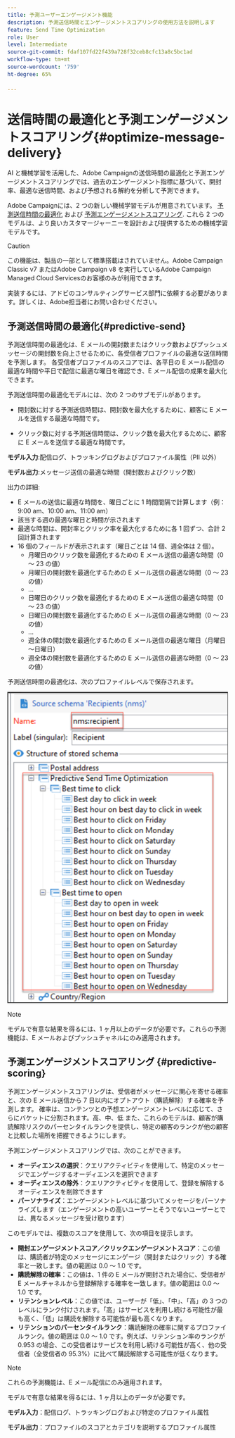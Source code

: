 ```yaml
---
title: 予測ユーザーエンゲージメント機能
description: 予測送信時間とエンゲージメントスコアリングの使用方法を説明します
feature: Send Time Optimization
role: User
level: Intermediate
source-git-commit: fdaf107fd22f439a728f32ceb8cfc13a8c5bc1ad
workflow-type: tm+mt
source-wordcount: '759'
ht-degree: 65%

---
```


# 送信時間の最適化と予測エンゲージメントスコアリング{#optimize-message-delivery}

AI と機械学習を活用した、Adobe Campaignの送信時間の最適化と予測エンゲージメントスコアリングでは、過去のエンゲージメント指標に基づいて、開封率、最適な送信時間、および予想される解約を分析して予測できます。

Adobe Campaignには、2 つの新しい機械学習モデルが用意されています。 [予測送信時間の最適化](#predictive-send) および [予測エンゲージメントスコアリング](#predictive-scoring). これら 2 つのモデルは、より良いカスタマージャーニーを設計および提供するための機械学習モデルです。

>[!CAUTION]
>
>この機能は、製品の一部として標準搭載はされていません。Adobe Campaign Classic v7 またはAdobe Campaign v8 を実行しているAdobe Campaign Managed Cloud Servicesのお客様のみが利用できます。
>
>実装するには、アドビのコンサルティングサービス部門に依頼する必要があります。詳しくは、Adobe担当者にお問い合わせください。


## 予測送信時間の最適化{#predictive-send}

予測送信時間の最適化は、E メールの開封数またはクリック数およびプッシュメッセージの開封数を向上させるために、各受信者プロファイルの最適な送信時間を予測します。 各受信者プロファイルのスコアでは、各平日の E メール配信の最適な時間や平日で配信に最適な曜日を確認でき、E メール配信の成果を最大化できます。

予測送信時間の最適化モデルには、次の 2 つのサブモデルがあります。

* 開封数に対する予測送信時間は、開封数を最大化するために、顧客に E メールを送信する最適な時間です。

* クリック数に対する予測送信時間は、クリック数を最大化するために、顧客に E メールを送信する最適な時間です。


**モデル入力**:配信ログ、トラッキングログおよびプロファイル属性（PII 以外）

**モデル出力**:メッセージ送信の最適な時間（開封数およびクリック数）

出力の詳細:

* E メールの送信に最適な時間を、曜日ごとに 1 時間間隔で計算します（例：9:00 am、10:00 am、11:00 am）
* 該当する週の最適な曜日と時間が示されます
* 最適な時間は、開封率とクリック率を最大化するために各 1 回ずつ、合計 2 回計算されます
* 16 個のフィールドが表示されます（曜日ごとは 14 個、週全体は 2 個）。
   * 月曜日のクリック数を最適化するための E メール送信の最適な時間（0 ～ 23 の値）
   * 月曜日の開封数を最適化するための E メール送信の最適な時間（0 ～ 23 の値）
   * ...
   * 日曜日のクリック数を最適化するための E メール送信の最適な時間（0 ～ 23 の値）
   * 日曜日の開封数を最適化するための E メール送信の最適な時間（0 ～ 23 の値）
   * ...
   * 週全体の開封数を最適化するための E メール送信の最適な曜日（月曜日～日曜日）
   * 週全体の開封数を最適化するための E メール送信の最適な時間（0 ～ 23 の値）


予測送信時間の最適化は、次のプロファイルレベルで保存されます。

![](assets/sto-schema.png)


>[!NOTE]
>
>モデルで有意な結果を得るには、1 ヶ月以上のデータが必要です。これらの予測機能は、E メールおよびプッシュチャネルにのみ適用されます。


## 予測エンゲージメントスコアリング {#predictive-scoring}

予測エンゲージメントスコアリングは、受信者がメッセージに関心を寄せる確率と、次の E メール送信から 7 日以内にオプトアウト（購読解除）する確率を予測します。 確率は、コンテンツとの予想エンゲージメントレベルに応じて、さらにバケットに分割されます。高、中、低 また、これらのモデルは、顧客が購読解除リスクのパーセンタイルランクを提供し、特定の顧客のランクが他の顧客と比較した場所を把握できるようにします。

予測エンゲージメントスコアリングでは、次のことができます。

* **オーディエンスの選択**：クエリアクティビティを使用して、特定のメッセージでエンゲージするオーディエンスを選択できます
* **オーディエンスの除外**：クエリアクティビティを使用して、登録を解除するオーディエンスを削除できます
* **パーソナライズ**：エンゲージメントレベルに基づいてメッセージをパーソナライズします（エンゲージメントの高いユーザーとそうでないユーザーとでは、異なるメッセージを受け取ります）

このモデルでは、複数のスコアを使用して、次の項目を提示します。

* **開封エンゲージメントスコア／クリックエンゲージメントスコア**：この値は、購読者が特定のメッセージにエンゲージ（開封またはクリック）する確率と一致します。値の範囲は 0.0 ～ 1.0 です。
* **購読解除の確率**：この値は、1 件の E メールが開封された場合に、受信者が E メールチャネルから登録解除する確率を一致します。値の範囲は 0.0 ～ 1.0 です。
* **リテンションレベル**：この値では、ユーザーが「低」、「中」、「高」の 3 つのレベルにランク付けされます。「高」はサービスを利用し続ける可能性が最も高く、「低」は購読を解除する可能性が最も高くなります。
* **リテンションのパーセンタイルランク**：購読解除の確率に関するプロファイルランク。値の範囲は 0.0 ～ 1.0 です。例えば、リテンション率のランクが 0.953 の場合、この受信者はサービスを利用し続ける可能性が高く、他の受信者（全受信者の 95.3%）に比べて購読解除する可能性が低くなります。

>[!NOTE]
>
>これらの予測機能は、E メール配信にのみ適用されます。
>
>モデルで有意な結果を得るには、1 ヶ月以上のデータが必要です。

**モデル入力**：配信ログ、トラッキングログおよび特定のプロファイル属性

**モデル出力**：プロファイルのスコアとカテゴリを説明するプロファイル属性
